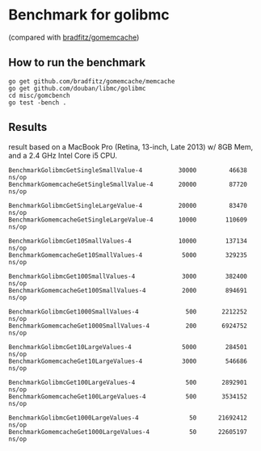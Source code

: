 # Benchmark for golibmc

(compared with [bradfitz/gomemcache](https://github.com/bradfitz/gomemcache/))

## How to run the benchmark

    go get github.com/bradfitz/gomemcache/memcache
    go get github.com/douban/libmc/golibmc
    cd misc/gomcbench
    go test -bench .

## Results

result based on a MacBook Pro (Retina, 13-inch, Late 2013) w/ 8GB Mem, and a 2.4 GHz Intel Core i5 CPU.

    BenchmarkGolibmcGetSingleSmallValue-4   	   30000	     46638 ns/op
    BenchmarkGomemcacheGetSingleSmallValue-4	   20000	     87720 ns/op

    BenchmarkGolibmcGetSingleLargeValue-4   	   20000	     83470 ns/op
    BenchmarkGomemcacheGetSingleLargeValue-4	   10000	    110609 ns/op

    BenchmarkGolibmcGet10SmallValues-4      	   10000	    137134 ns/op
    BenchmarkGomemcacheGet10SmallValues-4   	    5000	    329235 ns/op

    BenchmarkGolibmcGet100SmallValues-4     	    3000	    382400 ns/op
    BenchmarkGomemcacheGet100SmallValues-4  	    2000	    894691 ns/op

    BenchmarkGolibmcGet1000SmallValues-4    	     500	   2212252 ns/op
    BenchmarkGomemcacheGet1000SmallValues-4 	     200	   6924752 ns/op

    BenchmarkGolibmcGet10LargeValues-4      	    5000	    284501 ns/op
    BenchmarkGomemcacheGet10LargeValues-4   	    3000	    546686 ns/op

    BenchmarkGolibmcGet100LargeValues-4     	     500	   2892901 ns/op
    BenchmarkGomemcacheGet100LargeValues-4  	     500	   3534152 ns/op

    BenchmarkGolibmcGet1000LargeValues-4    	      50	  21692412 ns/op
    BenchmarkGomemcacheGet1000LargeValues-4 	      50	  22605197 ns/op
